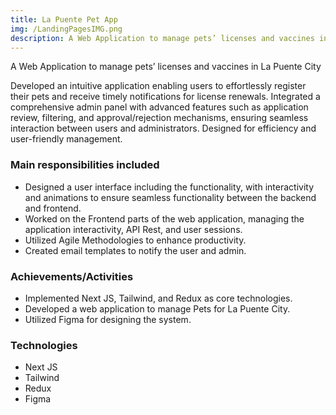 ```yaml
---
title: La Puente Pet App
img: /LandingPagesIMG.png
description: A Web Application to manage pets’ licenses and vaccines in La Puente City
---
```

A Web Application to manage pets’ licenses and vaccines in La Puente City

Developed an intuitive application enabling users to effortlessly register their pets and receive timely notifications for license renewals. Integrated a comprehensive admin panel with advanced features such as application review, filtering, and approval/rejection mechanisms, ensuring seamless interaction between users and administrators. Designed for efficiency and user-friendly management.

### Main responsibilities included

* Designed a user interface including the functionality, with interactivity and animations to ensure seamless functionality between the backend and frontend.
* Worked on the Frontend parts of the web application, managing the application interactivity, API Rest, and user sessions.
* Utilized Agile Methodologies to enhance productivity.
* Created email templates to notify the user and admin.

### Achievements/Activities

* Implemented Next JS, Tailwind, and Redux as core technologies.
* Developed a web application to manage Pets for La Puente City.
* Utilized Figma for designing the system.

### Technologies

* Next JS
* Tailwind
* Redux
* Figma
